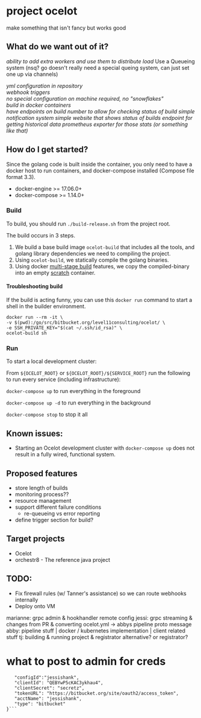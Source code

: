 # project ocelot


make something that isn't fancy but works good  

## What do we want out of it?  

*ability to add extra workers and use them to distribute load*
Use a Queueing system (nsq? go doesn't really need a special queing system, can just set one up via channels)

*yml configuration in repository*   
*webhook triggers*  
*no special configuration on machine required, no "snowflakes"*  
*build in docker containers*  
*have endpoints on build number to allow for checking status of build*
*simple notification system*
*simple website that shows status of builds*
*endpoint for getting historical data*
*prometheus exporter for those stats (or something like that)*

## How do I get started?

Since the golang code is built inside the container, you only need to have a docker host to run containers, and docker-compose installed (Compose file format 3.3).

* docker-engine >= 17.06.0+
* docker-compose >= 1.14.0+

### Build

To build, you should run `./build-release.sh` from the project root.

The build occurs in 3 steps.
1. We build a base build image `ocelot-build` that includes all the tools, and golang library dependencies we need to compiling the project. 
2. Using `ocelot-build`, we statically compile the golang binaries.
3. Using docker [multi-stage build](https://docs.docker.com/engine/userguide/eng-image/multistage-build/#use-multi-stage-builds) features, we copy the compiled-binary into an empty [scratch](https://hub.docker.com/_/scratch/) container.

#### Troubleshooting build
If the build is acting funny, you can use this `docker run` command to start a shell in the builder environment.

    docker run --rm -it \
    -v $(pwd):/go/src/bitbucket.org/level11consulting/ocelot/ \
    -e SSH_PRIVATE_KEY="$(cat ~/.ssh/id_rsa)" \
    ocelot-build sh

### Run

To start a local development cluster:

From `${OCELOT_ROOT}` or `${OCELOT_ROOT}/${SERVICE_ROOT}` run the following to run every service (including infrastructure):

`docker-compose up` to run everything in the foreground

`docker-compose up -d` to run everything in the background

`docker-compose stop` to stop it all

## Known issues:
* Starting an Ocelot development cluster with `docker-compose up` does not result in a fully wired, functional system.

## Proposed features
 * store length of builds
 * monitoring process??   
 * resource management  
 * support different failure conditions
   * re-queueing vs error reporting 
 * define trigger section for build?

## Target projects
 * Ocelot
 * orchestr8 - The reference java project

## TODO:
 * Fix firewall rules (w/ Tanner's assistance) so we can route webhooks internally
 * Deploy onto VM

marianne: grpc admin & hookhandler remote config
jessi: grpc streaming & changes from PR & converting ocelot.yml -> abbys pipeline proto message
abby: pipeline stuff | docker / kubernetes implementation | client related stuff 
tj: building & running project & registrator alternative? or registrator? 


# what to post to admin for creds 

```{
   "configId":"jessishank", 
   "clientId": "QEBYwP5cKAC3ykhau4",
   "clientSecret": "secretz",
   "tokenURL": "https://bitbucket.org/site/oauth2/access_token", 
   "acctName": "jessishank",
   "type": "bitbucket"
}```


